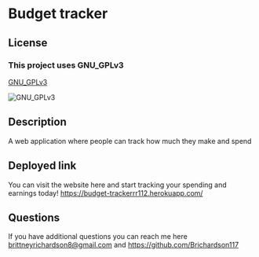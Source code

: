 # Budget tracker

## License

### This project uses GNU_GPLv3

[GNU_GPLv3](https://opensource.org/license/GNU_GPLv3)

![GNU_GPLv3](https://shields.io/badge/license-GNU_GPLv3-brightgreen)

## Description

A web application where people can track how much they make and spend


## Deployed link

You can visit the website here and start tracking your spending and earnings today! https://budget-trackerrr112.herokuapp.com/

## Questions

If you have additional questions you can reach me here brittneyrichardson8@gmail.com and https://github.com/Brichardson117
